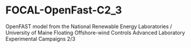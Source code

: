 # FOCAL-OpenFast-C2_3
OpenFAST model from the National Renewable Energy Laboratories / University of Maine Floating Offshore-wind Controls Advanced Laboratory Experimental Campaigns 2/3
